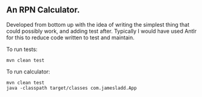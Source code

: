 
## An RPN Calculator. 

Developed from bottom up with the idea of writing the simplest thing that could possibly work, and adding test
after. Typically I would have used Antlr for this to reduce code written to test and maintain.

To run tests:
```
mvn clean test
```

To run calculator:
```
mvn clean test
java -classpath target/classes com.jamesladd.App
```
